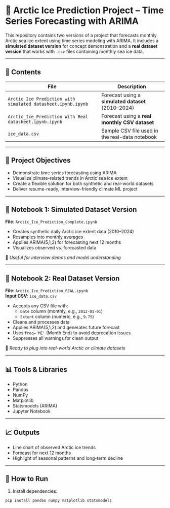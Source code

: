 # 🧊 Arctic Ice Prediction Project – Time Series Forecasting with ARIMA

This repository contains two versions of a project that forecasts monthly Arctic sea ice extent using time series modeling with ARIMA. It includes a **simulated dataset version** for concept demonstration and a **real dataset version** that works with `.csv` files containing monthly sea ice data.

---

## 📁 Contents

| File                                 | Description                                              |
|--------------------------------------|----------------------------------------------------------|
| `Arctic Ice Prediction with simulated datasheet.ipynb.ipynb` | Forecast using a **simulated dataset** (2010–2024)       |
| `Arctic_Ice_Prediction With Real datasheet.ipynb.ipynb`     | Forecast using a **real monthly CSV dataset**            |
| `ice_data.csv`                         | Sample CSV file used in the real-data notebook           |
---

## 🧠 Project Objectives

- Demonstrate time series forecasting using ARIMA
- Visualize climate-related trends in Arctic sea ice extent
- Create a flexible solution for both synthetic and real-world datasets
- Deliver resume-ready, interview-friendly climate ML project

---

## 🧪 Notebook 1: Simulated Dataset Version

**File**: `Arctic_Ice_Prediction_Complete.ipynb`

- Creates synthetic daily Arctic ice extent data (2010–2024)
- Resamples into monthly averages
- Applies ARIMA(5,1,2) for forecasting next 12 months
- Visualizes observed vs. forecasted data

📌 *Useful for interview demos and model understanding*

---

## 📁 Notebook 2: Real Dataset Version

**File**: `Arctic_Ice_Prediction_REAL.ipynb`  
**Input CSV**: `ice_data.csv`

- Accepts any CSV file with:
  - `Date` column (monthly, e.g., `2012-01-01`)
  - `Extent` column (numeric, e.g., `9.75`)
- Cleans and processes data
- Applies ARIMA(5,1,2) and generates future forecast
- Uses `freq='ME'` (Month End) to avoid deprecation issues
- Suppresses all warnings for clean output

📌 *Ready to plug into real-world Arctic or climate datasets*

---

## 📊 Tools & Libraries
- Python
- Pandas
- NumPy
- Matplotlib
- Statsmodels (ARIMA)
- Jupyter Notebook

---

## 📈 Outputs
- Line chart of observed Arctic ice trends
- Forecast for next 12 months
- Highlight of seasonal patterns and long-term decline

---

## 📝 How to Run
1. Install dependencies:
```bash
pip install pandas numpy matplotlib statsmodels

